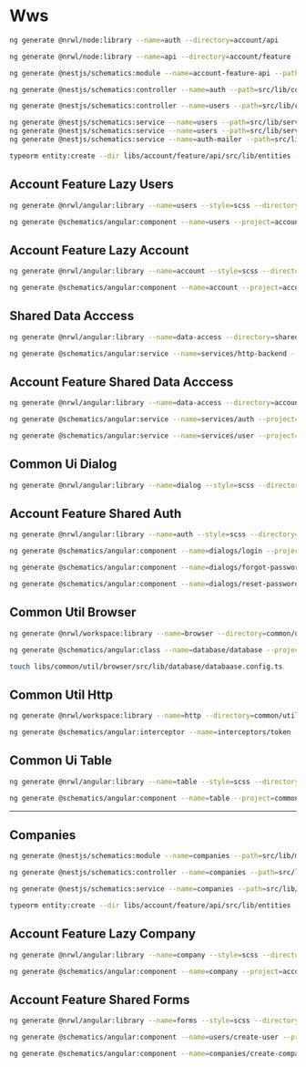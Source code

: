 # Wws

```bash
ng generate @nrwl/node:library --name=auth --directory=account/api
```

```bash
ng generate @nrwl/node:library --name=api --directory=account/feature --publishable --tags=scope:account,type:feature

ng generate @nestjs/schematics:module --name=account-feature-api --path=src/lib --sourceRoot=libs/account/feature/api --flat=true

ng generate @nestjs/schematics:controller --name=auth --path=src/lib/controllers --sourceRoot=libs/account/feature/api --flat=true

ng generate @nestjs/schematics:controller --name=users --path=src/lib/controllers --sourceRoot=libs/account/feature/api --flat=true

ng generate @nestjs/schematics:service --name=users --path=src/lib/services --sourceRoot=libs/account/feature/api --flat=true
ng generate @nestjs/schematics:service --name=users --path=src/lib/servicces --sourceRoot=libs/account/feature/api --flat=true
ng generate @nestjs/schematics:service --name=auth-mailer --path=src/lib/services --sourceRoot=libs/account/feature/api --flat=true

typeorm entity:create --dir libs/account/feature/api/src/lib/entities --name user

```

## Account Feature Lazy Users

```bash
ng generate @nrwl/angular:library --name=users --style=scss --directory=account/feature/lazy --lazy --parentModule=apps/app/src/app/app.module.ts --routing --tags=feature:lazy

ng generate @schematics/angular:component --name=users --project=account-feature-lazy-users --style=scss --type=Container
```

## Account Feature Lazy Account

```bash
ng generate @nrwl/angular:library --name=account --style=scss --directory=account/feature/lazy --lazy --parentModule=apps/app/src/app/app.module.ts --routing --tags=feature:lazy

ng generate @schematics/angular:component --name=account --project=account-feature-lazy-account --style=scss --type=Container
```

## Shared Data Acccess

```bash
ng generate @nrwl/angular:library --name=data-access --directory=shared --tags=shared:data-access

ng generate @schematics/angular:service --name=services/http-backend --project=shared-data-access
```

## Account Feature Shared Data Acccess

```bash
ng generate @nrwl/angular:library --name=data-access --directory=account/feature/shared --tags=feature:shared:data-access

ng generate @schematics/angular:service --name=services/auth --project=account-feature-shared-data-access

ng generate @schematics/angular:service --name=services/user --project=account-feature-shared-data-access
```

## Common Ui Dialog

```bash
ng generate @nrwl/angular:library --name=dialog --style=scss --directory=common/ui --tags=common:ui
```

## Account Feature Shared Auth

```bash
ng generate @nrwl/angular:library --name=auth --style=scss --directory=account/feature/shared --prefix=wws-auth --tags=feature:shared

ng generate @schematics/angular:component --name=dialogs/login --project=account-feature-shared-auth --style=scss --export --type=Dialog

ng generate @schematics/angular:component --name=dialogs/forgot-password --project=account-feature-shared-auth --style=scss --export --type=Dialog

ng generate @schematics/angular:component --name=dialogs/reset-password --project=account-feature-shared-auth --style=scss --export --type=Dialog
```

## Common Util Browser

```bash
ng generate @nrwl/workspace:library --name=browser --directory=common/util --tags=shared:util

ng generate @schematics/angular:class --name=database/database --project=common-util-browser

touch libs/common/util/browser/src/lib/database/databaase.config.ts
```

## Common Util Http

```bash
ng generate @nrwl/workspace:library --name=http --directory=common/util --tags=shared:util

ng generate @schematics/angular:interceptor --name=interceptors/token --project=common-util-http
```

## Common Ui Table

```bash
ng generate @nrwl/angular:library --name=table --style=scss --directory=common/ui --tags=common:ui

ng generate @schematics/angular:component --name=table --project=common-ui-table --style=scss --export --viewEncapsulation=None
```

---

## Companies

```bash
ng generate @nestjs/schematics:module --name=companies --path=src/lib/modules --sourceRoot=libs/account/feature/api

ng generate @nestjs/schematics:controller --name=companies --path=src/lib/modules/companies --sourceRoot=libs/account/feature/api --flat=true

ng generate @nestjs/schematics:service --name=companies --path=src/lib/modules/companies --sourceRoot=libs/account/feature/api --flat=true

typeorm entity:create --dir libs/account/feature/api/src/lib/entities --name company
```

## Account Feature Lazy Company

```bash
ng generate @nrwl/angular:library --name=company --style=scss --directory=account/feature/lazy --lazy --parentModule=apps/app/src/app/app.module.ts --routing --tags=feature:lazy

ng generate @schematics/angular:component --name=company --project=account-feature-lazy-company --style=scss --type=Container
```

## Account Feature Shared Forms

```bash
ng generate @nrwl/angular:library --name=forms --style=scss --directory=account/feature/shared --prefix=wws-form --tags=feature:shared

ng generate @schematics/angular:component --name=users/create-user --project=account-feature-shared-forms --style=scss --export --type=Form

ng generate @schematics/angular:component --name=companies/create-company --project=account-feature-shared-forms --style=scss --export --type=Form
```

<!-- This project was generated using [Nx](https://nx.dev).

<p align="center"><img src="https://raw.githubusercontent.com/nrwl/nx/master/nx-logo.png" width="450"></p>

🔎 **Nx is a set of Extensible Dev Tools for Monorepos.**

## Quick Start & Documentation

[Nx Documentation](https://nx.dev/angular)

[10-minute video showing all Nx features](https://nx.dev/angular/getting-started/what-is-nx)

[Interactive Tutorial](https://nx.dev/angular/tutorial/01-create-application)

## Adding capabilities to your workspace

Nx supports many plugins which add capabilities for developing different types of applications and different tools.

These capabilities include generating applications, libraries, etc as well as the devtools to test, and build projects as well.

Below are some plugins which you can add to your workspace:

- [Angular](https://angular.io)
  - `ng add @nrwl/angular`
- [React](https://reactjs.org)
  - `ng add @nrwl/react`
- Web (no framework frontends)
  - `ng add @nrwl/web`
- [Nest](https://nestjs.com)
  - `ng add @nrwl/nest`
- [Express](https://expressjs.com)
  - `ng add @nrwl/express`
- [Node](https://nodejs.org)
  - `ng add @nrwl/node`

## Generate an application

Run `ng g @nrwl/angular:app my-app` to generate an application.

> You can use any of the plugins above to generate applications as well.

When using Nx, you can create multiple applications and libraries in the same workspace.

## Generate a library

Run `ng g @nrwl/angular:lib my-lib` to generate a library.

> You can also use any of the plugins above to generate libraries as well.

Libraries are sharable across libraries and applications. They can be imported from `@wws/mylib`.

## Development server

Run `ng serve my-app` for a dev server. Navigate to http://localhost:4200/. The app will automatically reload if you change any of the source files.

## Code scaffolding

Run `ng g component my-component --project=my-app` to generate a new component.

## Build

Run `ng build my-app` to build the project. The build artifacts will be stored in the `dist/` directory. Use the `--prod` flag for a production build.

## Running unit tests

Run `ng test my-app` to execute the unit tests via [Jest](https://jestjs.io).

Run `nx affected:test` to execute the unit tests affected by a change.

## Running end-to-end tests

Run `ng e2e my-app` to execute the end-to-end tests via [Cypress](https://www.cypress.io).

Run `nx affected:e2e` to execute the end-to-end tests affected by a change.

## Understand your workspace

Run `nx dep-graph` to see a diagram of the dependencies of your projects.

## Further help

Visit the [Nx Documentation](https://nx.dev/angular) to learn more. -->

